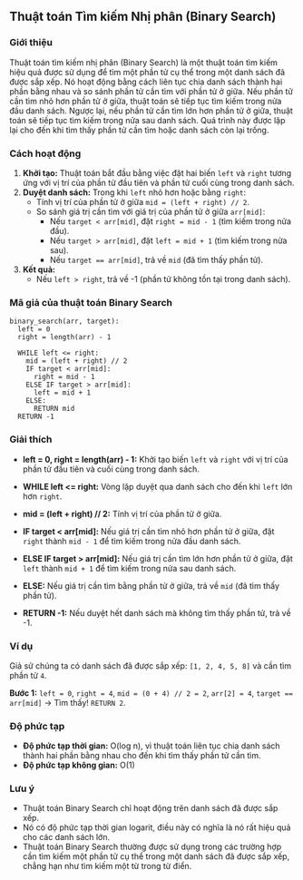 ## Thuật toán Tìm kiếm Nhị phân (Binary Search)

### Giới thiệu

Thuật toán tìm kiếm nhị phân (Binary Search) là một thuật toán tìm kiếm hiệu quả được sử dụng để tìm một phần tử cụ thể trong một danh sách đã được sắp xếp. Nó hoạt động bằng cách liên tục chia danh sách thành hai phần bằng nhau và so sánh phần tử cần tìm với phần tử ở giữa. Nếu phần tử cần tìm nhỏ hơn phần tử ở giữa, thuật toán sẽ tiếp tục tìm kiếm trong nửa đầu danh sách. Ngược lại, nếu phần tử cần tìm lớn hơn phần tử ở giữa, thuật toán sẽ tiếp tục tìm kiếm trong nửa sau danh sách. Quá trình này được lặp lại cho đến khi tìm thấy phần tử cần tìm hoặc danh sách còn lại trống.

### Cách hoạt động

1. **Khởi tạo:** Thuật toán bắt đầu bằng việc đặt hai biến `left` và `right` tương ứng với vị trí của phần tử đầu tiên và phần tử cuối cùng trong danh sách.
2. **Duyệt danh sách:** Trong khi `left` nhỏ hơn hoặc bằng `right`:
   - Tính vị trí của phần tử ở giữa `mid = (left + right) // 2`.
   - So sánh giá trị cần tìm với giá trị của phần tử ở giữa `arr[mid]`:
     - Nếu `target < arr[mid]`, đặt `right = mid - 1` (tìm kiếm trong nửa đầu).
     - Nếu `target > arr[mid]`, đặt `left = mid + 1` (tìm kiếm trong nửa sau).
     - Nếu `target == arr[mid]`, trả về `mid` (đã tìm thấy phần tử).
3. **Kết quả:**
   - Nếu `left > right`, trả về -1 (phần tử không tồn tại trong danh sách).

### Mã giả của thuật toán Binary Search

```
binary_search(arr, target):
  left = 0
  right = length(arr) - 1

  WHILE left <= right:
    mid = (left + right) // 2
    IF target < arr[mid]:
      right = mid - 1
    ELSE IF target > arr[mid]:
      left = mid + 1
    ELSE:
      RETURN mid
  RETURN -1
```

### Giải thích

- **left = 0, right = length(arr) - 1:** Khởi tạo biến `left` và `right` với vị trí của phần tử đầu tiên và cuối cùng trong danh sách.

- **WHILE left <= right:** Vòng lặp duyệt qua danh sách cho đến khi `left` lớn hơn `right`.

- **mid = (left + right) // 2:** Tính vị trí của phần tử ở giữa.

- **IF target < arr[mid]:** Nếu giá trị cần tìm nhỏ hơn phần tử ở giữa, đặt `right` thành `mid - 1` để tìm kiếm trong nửa đầu danh sách.

- **ELSE IF target > arr[mid]:** Nếu giá trị cần tìm lớn hơn phần tử ở giữa, đặt `left` thành `mid + 1` để tìm kiếm trong nửa sau danh sách.

- **ELSE:** Nếu giá trị cần tìm bằng phần tử ở giữa, trả về `mid` (đã tìm thấy phần tử).

- **RETURN -1:** Nếu duyệt hết danh sách mà không tìm thấy phần tử, trả về -1.

### Ví dụ

Giả sử chúng ta có danh sách đã được sắp xếp: `[1, 2, 4, 5, 8]` và cần tìm phần tử `4`.

**Bước 1:** `left = 0`, `right = 4`, `mid = (0 + 4) // 2 = 2`, `arr[2] = 4`, `target == arr[mid]` -> Tìm thấy! `RETURN 2`.

### Độ phức tạp

- **Độ phức tạp thời gian:** O(log n), vì thuật toán liên tục chia danh sách thành hai phần bằng nhau cho đến khi tìm thấy phần tử cần tìm.
- **Độ phức tạp không gian:** O(1)

### Lưu ý

- Thuật toán Binary Search chỉ hoạt động trên danh sách đã được sắp xếp.
- Nó có độ phức tạp thời gian logarit, điều này có nghĩa là nó rất hiệu quả cho các danh sách lớn.
- Thuật toán Binary Search thường được sử dụng trong các trường hợp cần tìm kiếm một phần tử cụ thể trong một danh sách đã được sắp xếp, chẳng hạn như tìm kiếm một từ trong từ điển.
